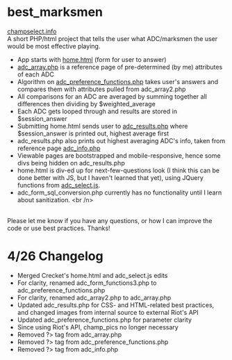 # best_marksmen
[champselect.info](http://champselect.info)<br />
A short PHP/html project that tells the user what ADC/marksmen the user would be most effective playing. 
+ App starts with [home.html](home.html) (form for user to answer)
+ [adc_array.php](adc_array.php) is a reference page of pre-determined (by me) attributes of each ADC
+ Algorithm on [adc_preference_functions.php](adc_preference_functions.php) takes user's answers and compares them with attributes pulled from adc_array2.php
+ All comparisons for an ADC are averaged by summing together all differences then dividing by $weighted_average
+ Each ADC gets looped through and results are stored in $session_answer
+ Submitting home.html sends user to [adc_results.php](adc_results.php) where $session_answer is printed out, highest average first
+ adc_results.php also prints out highest averaging ADC's info, taken from reference page [adc_info.php](adc_info.php)
+ Viewable pages are bootstrapped and mobile-responsive, hence some divs being hidden on adc_results.php
+ home.html is div-ed up for next-few-questions look (I think this can be done better with JS, but I haven't learned that yet), using JQuery functions from [adc_select.js](adc_select.js).
+ adc_form_sql_conversion.php currently has no functionality until I learn about sanitization.
<br /n>
<br />
Please let me know if you have any questions, or how I can improve the code or use best practices.  Thanks!

# 4/26 Changelog
+ Merged Crecket's home.html and adc_select.js edits
+ For clarity, renamed adc_form_functions3.php to adc_preference_functions.php
+ For clarity, renamed adc_array2.php to adc_array.php
+ Updated adc_results.php for CSS- and HTML-related best practices, and changed images from internal source to external Riot's API
+ Updated adc_preference_functions.php for parameter clarity
+ Since using Riot's API, champ_pics no longer necessary
+ Removed ?> tag from adc_array.php
+ Removed ?> tag from adc_preference_functions.php
+ Removed ?> tag from adc_info.php
